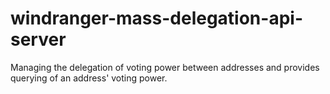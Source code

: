 # windranger-mass-delegation-api-server
Managing the delegation of voting power between addresses and provides querying of an address' voting power.
